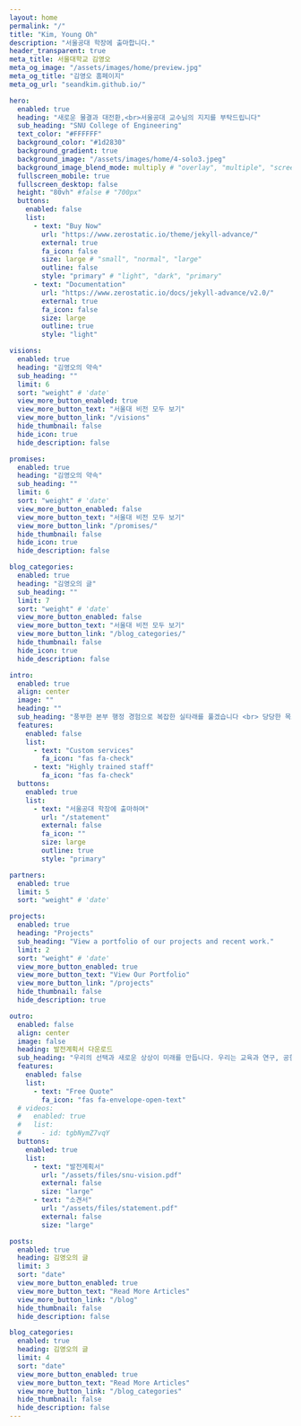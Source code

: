 ```yaml
---
layout: home
permalink: "/"
title: "Kim, Young Oh"
description: "서울공대 학장에 출마합니다."
header_transparent: true
meta_title: 서울대학교 김영오
meta_og_image: "/assets/images/home/preview.jpg"
meta_og_title: "김영오 홈페이지"
meta_og_url: "seandkim.github.io/"

hero:
  enabled: true
  heading: "새로운 물결과 대전환,<br>서울공대 교수님의 지지를 부탁드립니다"
  sub_heading: "SNU College of Engineering"
  text_color: "#FFFFFF"
  background_color: "#1d2830"
  background_gradient: true
  background_image: "/assets/images/home/4-solo3.jpeg"
  background_image_blend_mode: multiply # "overlay", "multiple", "screen"
  fullscreen_mobile: true
  fullscreen_desktop: false
  height: "80vh" #false # "700px"
  buttons:
    enabled: false
    list:
      - text: "Buy Now"
        url: "https://www.zerostatic.io/theme/jekyll-advance/"
        external: true
        fa_icon: false
        size: large # "small", "normal", "large"
        outline: false
        style: "primary" # "light", "dark", "primary"
      - text: "Documentation"
        url: "https://www.zerostatic.io/docs/jekyll-advance/v2.0/"
        external: true
        fa_icon: false
        size: large
        outline: true
        style: "light"

visions:
  enabled: true
  heading: "김영오의 약속"
  sub_heading: ""
  limit: 6
  sort: "weight" # 'date'
  view_more_button_enabled: true
  view_more_button_text: "서울대 비전 모두 보기"
  view_more_button_link: "/visions"
  hide_thumbnail: false
  hide_icon: true
  hide_description: false

promises:
  enabled: true
  heading: "김영오의 약속"
  sub_heading: ""
  limit: 6
  sort: "weight" # 'date'
  view_more_button_enabled: false
  view_more_button_text: "서울대 비전 모두 보기"
  view_more_button_link: "/promises/"
  hide_thumbnail: false
  hide_icon: true
  hide_description: false

blog_categories:
  enabled: true
  heading: "김영오의 글"
  sub_heading: ""
  limit: 7
  sort: "weight" # 'date'
  view_more_button_enabled: false
  view_more_button_text: "서울대 비전 모두 보기"
  view_more_button_link: "/blog_categories/"
  hide_thumbnail: false
  hide_icon: true
  hide_description: false

intro:
  enabled: true
  align: center
  image: ""
  heading: ""
  sub_heading: "풍부한 본부 행정 경험으로 복잡한 실타래를 풀겠습니다 <br> 당당한 목소리를 내는 서울공대의 선봉에 서겠습니다 <br> 2배의 발전기금, 3배의 복지, 5배의 교류, 10배의 홍보"
  features:
    enabled: false
    list:
      - text: "Custom services"
        fa_icon: "fas fa-check"
      - text: "Highly trained staff"
        fa_icon: "fas fa-check"
  buttons:
    enabled: true
    list:
      - text: "서울공대 학장에 출마하며"
        url: "/statement"
        external: false
        fa_icon: ""
        size: large
        outline: true
        style: "primary"

partners:
  enabled: true
  limit: 5
  sort: "weight" # 'date'

projects:
  enabled: true
  heading: "Projects"
  sub_heading: "View a portfolio of our projects and recent work."
  limit: 2
  sort: "weight" # 'date'
  view_more_button_enabled: true
  view_more_button_text: "View Our Portfolio"
  view_more_button_link: "/projects"
  hide_thumbnail: false
  hide_description: true

outro:
  enabled: false
  align: center
  image: false
  heading: 발전계획서 다운로드
  sub_heading: "우리의 선택과 새로운 상상이 미래를 만듭니다. 우리는 교육과 연구, 공헌의 형식과 내용을 과감하게 다시 짜야 합니다. 우리를 위축시키고 있는 틀과 칸막이를 깨야 합니다. 이를 위한 오랜 고민을 발전계획서에 담았습니다."
  features:
    enabled: false
    list:
      - text: "Free Quote"
        fa_icon: "fas fa-envelope-open-text"
  # videos:
  #   enabled: true
  #   list:
  #     - id: tgbNymZ7vqY
  buttons:
    enabled: true
    list:
      - text: "발전계획서"
        url: "/assets/files/snu-vision.pdf"
        external: false
        size: "large"
      - text: "소견서"
        url: "/assets/files/statement.pdf"
        external: false
        size: "large"

posts:
  enabled: true
  heading: 김영오의 글
  limit: 3
  sort: "date"
  view_more_button_enabled: true
  view_more_button_text: "Read More Articles"
  view_more_button_link: "/blog"
  hide_thumbnail: false
  hide_description: false

blog_categories:
  enabled: true
  heading: 김영오의 글
  limit: 4
  sort: "date"
  view_more_button_enabled: true
  view_more_button_text: "Read More Articles"
  view_more_button_link: "/blog_categories"
  hide_thumbnail: false
  hide_description: false
---
```

